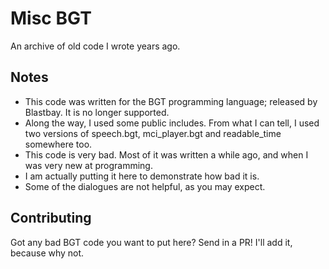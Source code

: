 # Misc BGT
An archive of old code I wrote years ago.

## Notes
* This code was written for the BGT programming language; released by Blastbay. It is no longer supported.
* Along the way, I used some public includes. From what I can tell, I used two versions of speech.bgt, mci_player.bgt and readable_time somewhere too.
* This code is very bad. Most of it was written a while ago, and when I was very new at programming.
* I am actually putting it here to demonstrate how bad it is.
* Some of the dialogues are not helpful, as you may expect.


## Contributing
Got any bad BGT code you want to put here? Send in a PR! I'll add it, because why not.

